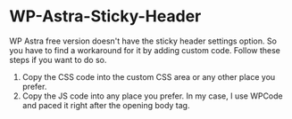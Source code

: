 # WP-Astra-Sticky-Header
  WP Astra free version doesn't have the sticky header settings option.
  So you have to find a workaround for it by adding custom code.
  Follow these steps if you want to do so.
  
  1. Copy the CSS code into the custom CSS area or any other place you prefer.
  2. Copy the JS code into any place you prefer. In my case, I use WPCode and paced it right after the opening body tag.